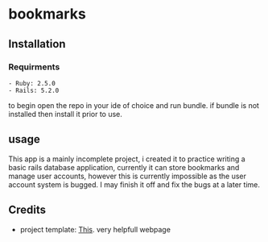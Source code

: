 # bookmarks

## Installation

### Requirments

    - Ruby: 2.5.0
    - Rails: 5.2.0

to begin open the repo in your ide of choice and run bundle. if bundle is not installed then install it prior to use.

## usage

This app is a mainly incomplete project, i created it to practice writing a basic rails database application, currently it can store bookmarks and manage user accounts, however this is currently impossible as the user account system is bugged. I may finish it off and fix the bugs at a later time.

## Credits

* project template: [This](http://12devs.co.uk/articles/writing-a-web-application-with-ruby-on-rails/). very helpfull webpage